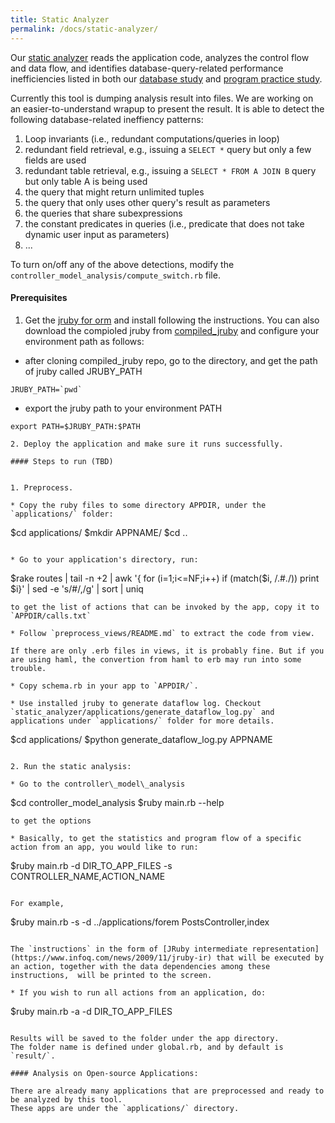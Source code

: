 ```yaml
---
title: Static Analyzer
permalink: /docs/static-analyzer/
---
```


Our [static analyzer](https://github.com/hyperloop-rails/static-analyzer)
reads the application code,
analyzes the control flow and data flow, and identifies database-query-related
performance inefficiencies listed in both our [database study](../../study_db.pdf)
and [program practice study](../../220-HowNotStructure.pdf).

Currently this tool is dumping analysis result into files. We are working
on an easier-to-understand wrapup to present the result.
It is able to detect the following database-related ineffiency patterns:

1. Loop invariants (i.e., redundant computations/queries in loop)
2. redundant field retrieval, e.g., issuing a `SELECT *` query but only a few fields are used
3. redundant table retrieval, e.g., issuing a `SELECT * FROM A JOIN B` query but only table A is being used
4. the query that might return unlimited tuples
5. the query that only uses other query's result as parameters
6. the queries that share subexpressions
7. the constant predicates in queries (i.e., predicate that does not take dynamic user input as parameters)
8. ...

To turn on/off any of the above detections, modify the `controller_model_analysis/compute_switch.rb` file.

#### Prerequisites

1. Get the [jruby for orm](https://github.com/congy/jruby_for_orm) and install following the instructions. You can also download the compioled jruby from [compiled_jruby](https://github.com/hyperloop-rails/compiled-jruby) and configure your environment path as follows:

* after cloning compiled_jruby repo, go to the directory, and get the path of jruby called JRUBY_PATH
```
JRUBY_PATH=`pwd`
```
* export the jruby path to your environment PATH
```
export PATH=$JRUBY_PATH:$PATH

2. Deploy the application and make sure it runs successfully.

#### Steps to run (TBD)


1. Preprocess.

* Copy the ruby files to some directory APPDIR, under the `applications/` folder:
```
$cd applications/
$mkdir APPNAME/
$cd ..
```

* Go to your application's directory, run:
```
$rake routes | tail -n +2 | awk '{ for (i=1;i<=NF;i++) if (match($i, /.#./)) print $i}' | sed -e 's/#/,/g' | sort | uniq
```
to get the list of actions that can be invoked by the app, copy it to `APPDIR/calls.txt`

* Follow `preprocess_views/README.md` to extract the code from view.

If there are only .erb files in views, it is probably fine. But if you are using haml, the convertion from haml to erb may run into some trouble.

* Copy schema.rb in your app to `APPDIR/`.

* Use installed jruby to generate dataflow log. Checkout `static_analyzer/applications/generate_dataflow_log.py` and applications under `applications/` folder for more details. 
```
$cd applications/
$python generate_dataflow_log.py  APPNAME
```

2. Run the static analysis:

* Go to the controller\_model\_analysis
```
$cd controller_model_analysis
$ruby main.rb --help
```
to get the options

* Basically, to get the statistics and program flow of a specific action from an app, you would like to run:
```
$ruby main.rb -d DIR_TO_APP_FILES -s CONTROLLER_NAME,ACTION_NAME
```

For example,
```
$ruby main.rb -s -d ../applications/forem PostsController,index
```

The `instructions` in the form of [JRuby intermediate representation](https://www.infoq.com/news/2009/11/jruby-ir) that will be executed by an action, together with the data dependencies among these instructions,  will be printed to the screen.

* If you wish to run all actions from an application, do:
```
$ruby main.rb -a -d DIR_TO_APP_FILES
```

Results will be saved to the folder under the app directory.
The folder name is defined under global.rb, and by default is `result/`.

#### Analysis on Open-source Applications:

There are already many applications that are preprocessed and ready to be analyzed by this tool. 
These apps are under the `applications/` directory.


